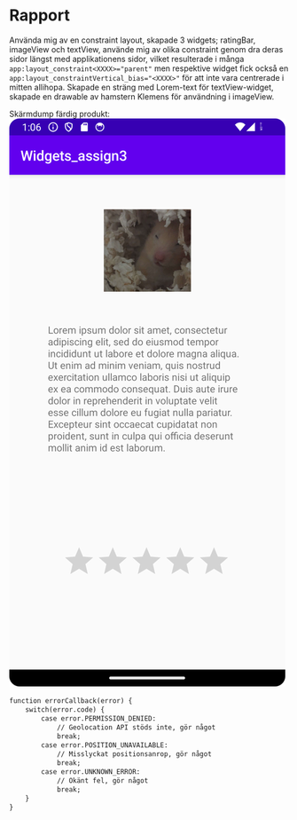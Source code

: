
# Rapport

Använda mig av en constraint layout, skapade 3 widgets; ratingBar, 
imageView och textView, använde mig av olika constraint genom
dra deras sidor längst med applikationens sidor, vilket resulterade i många
``app:layout_constraint<XXXX>="parent"`` men respektive widget fick också en 
``app:layout_constraintVertical_bias="<XXXX>"`` för att inte vara centrerade 
i mitten allihopa.
Skapade en sträng med Lorem-text för textView-widget, skapade en drawable 
av hamstern Klemens för användning i imageView.


Skärmdump färdig produkt:
![](done.png)


```
function errorCallback(error) {
    switch(error.code) {
        case error.PERMISSION_DENIED:
            // Geolocation API stöds inte, gör något
            break;
        case error.POSITION_UNAVAILABLE:
            // Misslyckat positionsanrop, gör något
            break;
        case error.UNKNOWN_ERROR:
            // Okänt fel, gör något
            break;
    }
}
```


